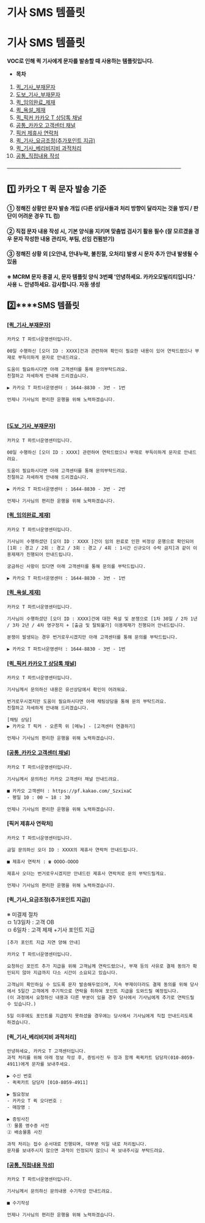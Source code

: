 # 기사 SMS 템플릿

**기사 SMS 템플릿**
==============

****VOC로 인해 퀵 기사에게 문자를 발송할 때 사용하는 템플릿입니다.****

* **목차**

1. [퀵\_기사\_부재문자](#h_01J874C67F8YXXV5DHT5NE5T82)
2. [도보\_기사\_부재문자](#h_01J874C9JHGQYJHPBBE4HGKBNB)
3. [퀵\_임의완료\_제재](#h_01J874CDSCM8PVMQYQ0B955SXN)
4. [퀵\_욕설\_제재](#h_01J874CJZN4MYFBFHEMFA3MR6E)
5. [퀵\_픽커 카카오 T 상담톡 채널](#h_01J874CPAYFNKWEXWS8THRFCQ6)
6. [공통\_카카오 고객센터 채널](#h_01J874CTD2DX1KYJJ1ERT85GFD)
7. [픽커 제휴사 연락처](#h_01J874CXS7KNXGA6TPD621G0XV)
8. [퀵\_기사\_요금조정(추가포인트 지급)](#h_01J874D0ZVVWSJV8GXYZ9Z31WD)
9. [퀵\_기사\_베리비지비 과적처리](#h_01J874D566ZRP74AC591Y728R6)
10. [공통\_직접내용 작성](#01JPS22XNTJVPMTZ05DJTHAN59)

──────────────────────────────────────────────

**1️⃣ 카카오 T 퀵 문자 발송 기준**
------------------------

#### **① 정해진 상황만 문자 발송 개입 (다른 상담사들과 처리 방향이 달라지는 것을 방지 / 판단이 어려운 경우 TL 컴)**

#### **② 직접 문자 내용 작성 시, 기본 양식을 지키며 맞춤법 검사기 활용 필수 (잘 모르겠을 경우 문자 작성한 내용 관리자, 부팀, 선임 컨펌받기)**

#### **③ 정해진 상황 외 [오안내, 안내누락, 불친절, 오처리] 발생 시 문자 추가 안내 발생될 수 있음**

#### 

#### **※ MCRM 문자 종결 시, 문자 템플릿 양식 3번째 '안녕하세요. 카카오모빌리티입니다.' 사용** **ㄴ 안녕하세요. 감사합니다. 자동 생성**

#### 

**2️⃣****SMS 템플릿**
------------------

#### [[퀵\_기사\_부재문자]](#h_01HQAFGJHN453GN7TSTY6PMP3Q)

```
카카오 T 파트너운영센터입니다.  
  
00일 수행하신 [오더 ID : XXXX]건과 관련하여 확인이 필요한 내용이 있어 연락드렸으나 부재로 부득이하게 문자로 안내드려요.  
  
도움이 필요하시다면 아래 고객센터를 통해 문의부탁드려요.   
친절하고 자세하게 안내해 드리겠습니다.  
  
▶ 카카오 T 파트너운영센터 : 1644-8830 - 3번 - 1번  
  
언제나 기사님의 편리한 운행을 위해 노력하겠습니다.
```

 

#### [[도보\_기사\_부재문자]](#h_01HQAFGJHN453GN7TSTY6PMP3Q)

```
카카오 T 파트너운영센터입니다.  
  
00일 수행하신 [오더 ID : XXXX] 관련하여 연락드렸으나 부재로 부득이하게 문자로 안내드려요.  
  
도움이 필요하시다면 아래 고객센터를 통해 문의부탁드려요.   
친절하고 자세하게 안내해 드리겠습니다.  
  
▶ 카카오 T 파트너운영센터 : 1644-8830 - 3번 - 2번  
  
언제나 기사님의 편리한 운행을 위해 노력하겠습니다.
```

#### [[퀵\_임의완료\_제재]](#h_01HQAFGJHN453GN7TSTY6PMP3Q)

```
카카오 T 파트너운영센터입니다.  
  
기사님이 수행하셨던 [오더 ID : XXXX ]건이 임의 완료로 인한 비정상 운행으로 확인되어  
[1회 : 경고 / 2회 : 경고 / 3회 : 경고 / 4회 : 1시간 신규오더 수락 금지]과 같이 이용제재가 진행되어 안내드립니다.  
  
궁금하신 사항이 있다면 아래 고객센터를 통해 문의를 부탁드립니다.  
  
▶ 카카오 T 파트너운영센터 : 1644-8830 - 3번 - 1번
```

#### [[퀵\_욕설\_제재]](#h_01HQAFGJHN453GN7TSTY6PMP3Q)

```
카카오 T 파트너운영센터입니다.  
  
기사님이 수행하셨던 [오더 ID : XXXX]건에 대한 욕설 및 분쟁으로 [1차 30일 / 2차 1년 / 3차 2년 / 4차 영구정지 + [출금 및 탈퇴불가] 이용제재가 진행되어 안내드립니다.  
  
분쟁이 발생되는 경우 번거로우시겠지만 아래 고객센터를 통해 문의를 부탁드립니다.  
  
▶ 카카오 T 파트너운영센터 : 1644-8830 - 3번 - 1번
```

#### [[퀵\_픽커 카카오 T 상담톡 채널]](#h_01HQAFGJHN453GN7TSTY6PMP3Q)

```
카카오 T 파트너운영센터입니다.  
  
기사님께서 문의하신 내용은 유선상담에서 확인이 어려워요.  
  
번거로우시겠지만 도움이 필요하시다면 아래 채팅상담을 통해 문의 부탁드려요.   
친절하고 자세하게 안내해 드리겠습니다.  
  
[채팅 상담]  
▶ 카카오 T 픽커 - 오른쪽 위 [메뉴] - [고객센터 연결하기]  
  
언제나 기사님의 편리한 운행을 위해 노력하겠습니다. 
```

#### [[공통\_카카오 고객센터 채널]](#h_01HQAFGJHN453GN7TSTY6PMP3Q)

```
카카오 T 파트너운영센터입니다.  
  
기사님께서 문의하신 카카오 고객센터 채널 안내드려요.  
  
■ 카카오 고객센터 : https://pf.kakao.com/_SzxixaC   
- 평일 10 : 00 ~ 18 : 30  
  
언제나 기사님의 편리한 운행을 위해 노력하겠습니다. 
```

#### [픽커 제휴사 연락처]

```
카카오 T 파트너운영센터입니다.  
  
금일 문의하신 오더 ID : XXXX의 제휴사 연락처 안내드립니다.  
  
■ 제휴사 연락처 : ☎ OOOO-OOOO  
  
제휴사 오더는 번거로우시겠지만 안내드린 제휴사 연락처로 문의 부탁드릴게요.  
  
언제나 기사님의 편리한 운행을 위해 노력하겠습니다.
```

#### [퀵\_기사\_요금조정(추가포인트 지급)]

※ 미결제 절차  
ㅁ 1/3일차 : 고객 OB  
ㅁ 6일차 : 고객 제재 +기사 포인트 지급

```
[추가 포인트 지급 지연 양해 안내]  
  
카카오 T 파트너운영센터입니다.  
  
요청하신 포인트 추가 지급을 위해 고객님께 연락드렸으나, 부재 등의 사유로 결제 동의가 확인되지 않아 지급까지 다소 시간이 소요되고 있습니다.  
  
고객님이 확인하실 수 있도록 문자 발송해두었으며, 지속 부재이더라도 결제 동의를 위해 당사에서 5일간 고객에게 주기적으로 연락을 취하여 포인트 지급을 도와드릴 예정입니다.  
(이 과정에서 요청하신 내용과 다른 부분이 있을 경우 당사에서 기사님에게 추가로 연락드릴 수 있습니다.)  
  
5일 이후에도 포인트를 지급받지 못하셨을 경우에는 당사에서 기사님에게 직접 안내드리도록 하겠습니다.
```

#### [퀵\_기사\_베리비지비 과적처리]

```
안녕하세요, 카카오 T 고객센터입니다.  
과적 처리를 위해 아래 정보 작성 후, 증빙사진 두 장과 함께 퀵퀵카트 담당자(010-8059-4911)에게 문자를 보내주세요.  
  
▶ 수신 번호  
- 퀵퀵카트 담당자 [010-8059-4911]  
  
▶ 필요정보  
- 카카오 T 퀵 오더번호 :  
- 매장명 :  
  
▶ 증빙사진  
① 물품 영수증 사진  
② 배송물품 사진  
  
과적 처리는 접수 순서대로 진행되며, 대부분 익일 내로 처리됩니다.  
문자를 보내주시지 않으면 과적이 인정되지 않으니 꼭 보내주시길 부탁드려요.
```

#### [[공통\_직접내용 작성]](#h_01HQAFGJHN453GN7TSTY6PMP3Q)

```
카카오 T 파트너운영센터입니다.  
  
기사님께서 문의하신 문의내용 수기작성 안내드려요.  
  
■ 수기작성  
  
언제나 기사님의 편리한 운행을 위해 노력하겠습니다. 
```